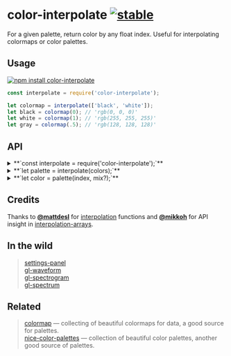 # color-interpolate [![stable](http://badges.github.io/stability-badges/dist/stable.svg)](http://github.com/badges/stability-badges)

For a given palette, return color by any float index. Useful for interpolating colormaps or color palettes.

## Usage

[![npm install color-interpolate](https://nodei.co/npm/color-interpolate.png?mini=true)](https://npmjs.org/package/color-interpolate/)

```js
const interpolate = require('color-interpolate');

let colormap = interpolate(['black', 'white']);
let black = colormap(0); // 'rgb(0, 0, 0)'
let white = colormap(1); // 'rgb(255, 255, 255)'
let gray = colormap(.5); // 'rgb(128, 128, 128)'
```

## API

<details><summary>**`const interpolate = require('color-interpolate');`**</summary>

`interpolate` is a color interpolator constructor - pass it an array with colors in any format and it will return a function which by any float index will return color, just like a colormap.

</details>
<details><summary>**`let palette = interpolate(colors);`**</summary>

Create interpolator from a list of colors. Colors can be in any format: css color string, array with rgb channel values, object with `r`, `g`, `b` or `h`, `s`, `l` channel values or even a number, see [color-parse](https://github.com/dfcreative/color-parse) for reference.

Example:

```js
const palettes = require('nice-color-palettes');
const interpolate = require('color-interpolate');

//pick random palette
let palette = interpolate(palettes[32]);

let activeColor = palette(.2); // 'rgb(51, 23 47)'
let background = palette(1); // 'rgb(255, 255, 255)'
let foreground = palette(0); // 'rgb(0, 0, 0)'
```

</details>
<details><summary>**`let color = palette(index, mix?);`**</summary>

Get interpolated color from palette by `index` value within `0..1` range. Pass optional `mix` function to use custom interpolator, by default [lerp](https://npmjs.org/package/lerp) is used, but [smoothstep](https://npmjs.org/package/smoothstep) can be used as an alternative.

</details>

## Credits

Thanks to **[@mattdesl](https://github.com/mattdesl/)** for [interpolation](https://github.com/mattdesl/interpolation) functions and **[@mikkoh](https://github.com/mikkoh/)** for API insight in [interpolation-arrays](https://github.com/jam3/interpolation-arrays).

## In the wild

> [settings-panel](https://github.com/dfcreative/settings-panel)<br/>
> [gl-waveform](https://github.com/audio-lab/gl-waveform)<br/>
> [gl-spectrogram](https://github.com/audio-lab/gl-spectrogram)<br/>
> [gl-spectrum](https://github.com/audio-lab/gl-spectrum)<br/>

## Related

> [colormap](https://github.com/bpostlethwaite/colormap) — collecting of beautiful colormaps for data, a good source for palettes.<br/>
> [nice-color-palettes](https://github.com/jam3/nice-color-palettes) — collection of beautiful color palettes, another good source of palettes.<br/>

